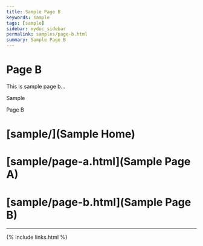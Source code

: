 ```yaml
---
title: Sample Page B
keywords: sample
tags: [sample]
sidebar: mydoc_sidebar
permalink: samples/page-b.html
summary: Sample Page B
---
```


# Page B

This is sample page b...

Sample

Page B

# [sample/](Sample Home)
# [sample/page-a.html](Sample Page A)
# [sample/page-b.html](Sample Page B)

---

{% include links.html %}



